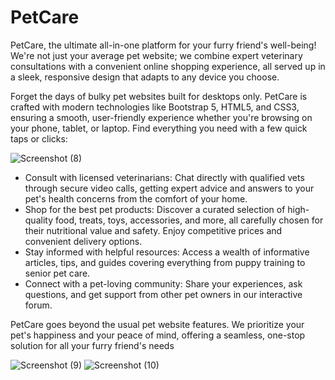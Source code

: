 # PetCare

PetCare, the ultimate all-in-one platform for your furry friend's well-being! We're not just your average pet website; we combine expert veterinary consultations with a convenient online shopping experience, all served up in a sleek, responsive design that adapts to any device you choose.

Forget the days of bulky pet websites built for desktops only. PetCare is crafted with modern technologies like Bootstrap 5, HTML5, and CSS3, ensuring a smooth, user-friendly experience whether you're browsing on your phone, tablet, or laptop. Find everything you need with a few quick taps or clicks:

![Screenshot (8)](https://github.com/VinayakShyavi/PetCare/assets/121218561/62183ec4-99f2-4d39-a031-09d9dcc273bf)

* Consult with licensed veterinarians: Chat directly with qualified vets through secure video calls, getting expert advice and answers to your pet's health concerns from the comfort of your home.
* Shop for the best pet products: Discover a curated selection of high-quality food, treats, toys, accessories, and more, all carefully chosen for their nutritional value and safety. Enjoy competitive prices and convenient delivery options.
* Stay informed with helpful resources: Access a wealth of informative articles, tips, and guides covering everything from puppy training to senior pet care.
* Connect with a pet-loving community: Share your experiences, ask questions, and get support from other pet owners in our interactive forum.

PetCare goes beyond the usual pet website features. We prioritize your pet's happiness and your peace of mind, offering a seamless, one-stop solution for all your furry friend's needs

![Screenshot (9)](https://github.com/VinayakShyavi/PetCare/assets/121218561/615b7f45-da32-4446-a7da-d731843ae785)
![Screenshot (10)](https://github.com/VinayakShyavi/PetCare/assets/121218561/5956efbd-2936-4e7c-b593-320c2e41ef23)
